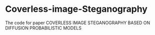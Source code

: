 # Coverless-image-Steganography
The code for paper COVERLESS IMAGE STEGANOGRAPHY BASED ON DIFFUSION PROBABILISTIC MODELS
